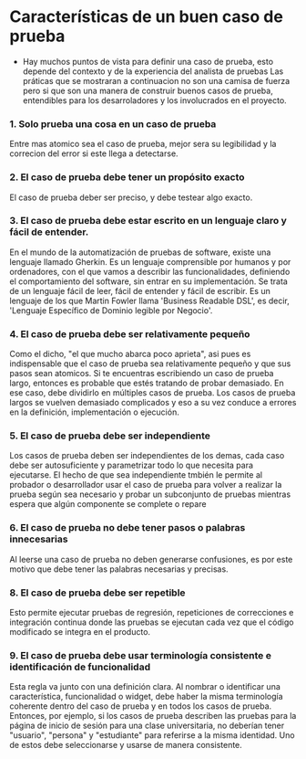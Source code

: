 # Características de un buen caso de prueba

- Hay muchos puntos de vista para definir una caso de prueba, esto depende del contexto y de la experiencia del analista de pruebas
Las práticas que se mostraran a continuacion no son una camisa de fuerza pero si que son una manera de construir buenos casos de prueba, entendibles para los desarroladores y los involucrados en el proyecto.

### 1. Solo prueba una cosa en un caso de prueba

Entre mas atomico sea el caso de prueba, mejor sera su legibilidad y la correcion del error si este llega a detectarse.

###  2. El caso de prueba debe tener un propósito exacto

El caso de prueba deber ser preciso, y debe testear algo exacto.

### 3. El caso de prueba debe estar escrito en un lenguaje claro y fácil de entender.

En el mundo de la automatización de pruebas de software, existe una lenguaje llamado Gherkin.
Es un lenguaje comprensible por humanos y por ordenadores, con el que vamos a describir las funcionalidades, definiendo el comportamiento del software, sin entrar en su implementación. Se trata de un lenguaje fácil de leer, fácil de entender y fácil de escribir. Es un lenguaje de los que Martin Fowler llama 'Business Readable DSL', es decir, 'Lenguaje Específico de Dominio legible por Negocio'.

### 4. El caso de prueba debe ser relativamente pequeño

Como el dicho, "el que mucho abarca poco aprieta", asi pues es indispensable que el caso de prueba sea relativamente pequeño y que sus pasos sean atomicos.
Si te encuentras escribiendo un caso de prueba largo, entonces es probable que estés tratando de probar demasiado. En ese caso, debe dividirlo en múltiples casos de prueba. Los casos de prueba largos se vuelven demasiado complicados y eso a su vez conduce a errores en la definición, implementación o ejecución.

### 5. El caso de prueba debe ser independiente

Los casos de prueba deben ser independientes de los demas, cada caso debe ser autosuficiente y parametrizar todo lo que necesita para ejecutarse.
El hecho de que sea independiente tmbién le permite al probador o desarrollador usar el caso de prueba para volver a realizar la prueba según sea necesario y probar un subconjunto de pruebas mientras espera que algún componente se complete o repare

### 6. El caso de prueba no debe tener pasos o palabras innecesarias

Al leerse una caso de prueba no deben generarse confusiones, es por este motivo que debe tener las palabras necesarias y precisas.

### 8. El caso de prueba debe ser repetible

Esto permite ejecutar  pruebas de regresión, repeticiones de correcciones e integración continua donde las pruebas se ejecutan cada vez que el código modificado se integra en el producto.

### 9.  El caso de prueba debe usar terminología consistente e identificación de funcionalidad

Esta regla va junto con una definición clara. Al nombrar o identificar una característica, funcionalidad o widget, debe haber la misma terminología coherente dentro del caso de prueba y en todos los casos de prueba. Entonces, por ejemplo, si los casos de prueba describen las pruebas para la página de inicio de sesión para una clase universitaria, no deberían tener "usuario", "persona" y "estudiante" para referirse a la misma identidad. Uno de estos debe seleccionarse y usarse de manera consistente.
